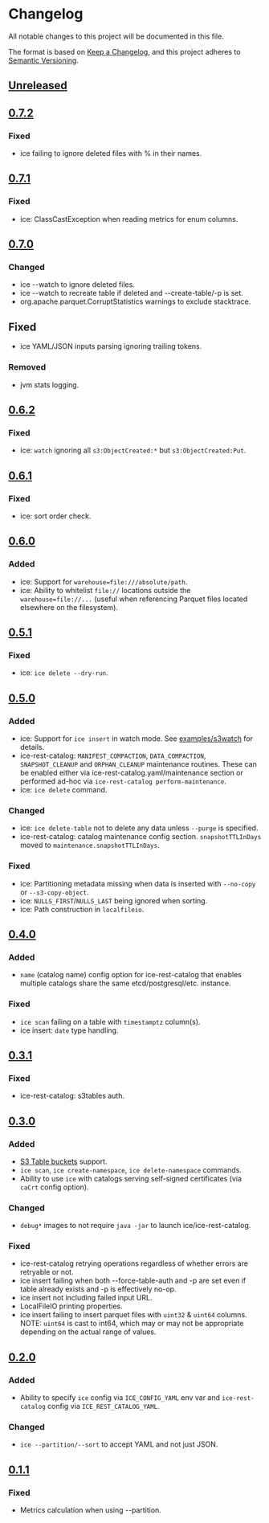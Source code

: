 # Changelog

All notable changes to this project will be documented in this file.

The format is based on [Keep a Changelog](https://keepachangelog.com/en/1.1.0/),
and this project adheres to [Semantic Versioning](https://semver.org/spec/v2.0.0.html).

## [Unreleased](https://github.com/altinity/ice/compare/v0.7.2...master)

## [0.7.2](https://github.com/altinity/ice/compare/v0.7.1...v0.7.2)

### Fixed
- ice failing to ignore deleted files with % in their names.

## [0.7.1](https://github.com/altinity/ice/compare/v0.7.0...v0.7.1)

### Fixed
- ice: ClassCastException when reading metrics for enum columns. 

## [0.7.0](https://github.com/altinity/ice/compare/v0.6.2...v0.7.0)

### Changed
- ice --watch to ignore deleted files.
- ice --watch to recreate table if deleted and --create-table/-p is set.
- org.apache.parquet.CorruptStatistics warnings to exclude stacktrace.

## Fixed
- ice YAML/JSON inputs parsing ignoring trailing tokens.

### Removed
- jvm stats logging.

## [0.6.2](https://github.com/altinity/ice/compare/v0.6.1...v0.6.2)

### Fixed
- ice: `watch` ignoring all `s3:ObjectCreated:*` but `s3:ObjectCreated:Put`.

## [0.6.1](https://github.com/altinity/ice/compare/v0.6.0...v0.6.1)

### Fixed
- ice: sort order check.

## [0.6.0](https://github.com/altinity/ice/compare/v0.5.1...v0.6.0)

### Added
- ice: Support for `warehouse=file:///absolute/path`.
- ice: Ability to whitelist `file://` locations outside the `warehouse=file://...` (useful when referencing 
Parquet files located elsewhere on the filesystem).

## [0.5.1](https://github.com/altinity/ice/compare/v0.5.0...v0.5.1)

### Fixed
- ice: `ice delete --dry-run`.

## [0.5.0](https://github.com/altinity/ice/compare/v0.4.0...v0.5.0)

### Added
- ice: Support for `ice insert` in watch mode. See [examples/s3watch](examples/s3watch) for details.
- ice-rest-catalog: `MANIFEST_COMPACTION`, `DATA_COMPACTION`, `SNAPSHOT_CLEANUP` and `ORPHAN_CLEANUP` maintenance routines. These
can be enabled either via ice-rest-catalog.yaml/maintenance section or performed ad-hoc via `ice-rest-catalog perform-maintenance`. 
- ice: `ice delete` command.

### Changed
- ice: `ice delete-table` not to delete any data unless `--purge` is specified.
- ice-rest-catalog: catalog maintenance config section. `snapshotTTLInDays` moved to `maintenance.snapshotTTLInDays`.

### Fixed
- ice: Partitioning metadata missing when data is inserted with `--no-copy` or `--s3-copy-object`.
- ice: `NULLS_FIRST`/`NULLS_LAST` being ignored when sorting.
- ice: Path construction in `localfileio`.  

## [0.4.0](https://github.com/altinity/ice/compare/v0.3.1...v0.4.0)

### Added
- `name` (catalog name) config option for ice-rest-catalog that enables multiple catalogs share the same etcd/postgresql/etc. instance.

### Fixed
- `ice scan` failing on a table with `timestamptz` column(s).
- ice insert: `date` type handling.

## [0.3.1](https://github.com/altinity/ice/compare/v0.3.0...v0.3.1)

### Fixed
- ice-rest-catalog: s3tables auth.

## [0.3.0](https://github.com/altinity/ice/compare/v0.2.0...v0.3.0)

### Added
- [S3 Table buckets](https://docs.aws.amazon.com/AmazonS3/latest/userguide/s3-tables-buckets.html) support.
- `ice scan`, `ice create-namespace`, `ice delete-namespace` commands.
- Ability to use `ice` with catalogs serving self-signed certificates (via `caCrt` config option).

### Changed
- `debug*` images to not require `java -jar` to launch ice/ice-rest-catalog.

### Fixed
- ice-rest-catalog retrying operations regardless of whether errors are retryable or not. 
- ice insert failing when both --force-table-auth and -p are set even if table already exists and -p is effectively no-op.
- ice insert not including failed input URL.
- LocalFileIO printing properties.
- ice insert failing to insert parquet files with `uint32` & `uint64` columns.  
NOTE: `uint64` is cast to int64, which may or may not be appropriate depending on the actual range of values.

## [0.2.0](https://github.com/altinity/ice/compare/v0.1.1...v0.2.0)

### Added
- Ability to specify `ice` config via `ICE_CONFIG_YAML` env var and `ice-rest-catalog` config via `ICE_REST_CATALOG_YAML`.

### Changed
- `ice --partition/--sort` to accept YAML and not just JSON.

## [0.1.1](https://github.com/altinity/ice/compare/v0.1.0...v0.1.1)

### Fixed
- Metrics calculation when using --partition.

